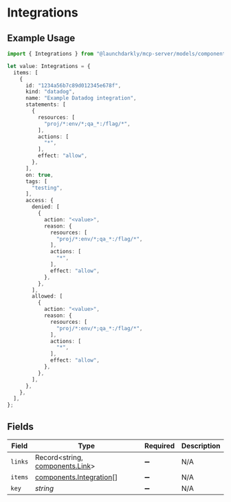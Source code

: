 # Integrations

## Example Usage

```typescript
import { Integrations } from "@launchdarkly/mcp-server/models/components";

let value: Integrations = {
  items: [
    {
      id: "1234a56b7c89d012345e678f",
      kind: "datadog",
      name: "Example Datadog integration",
      statements: [
        {
          resources: [
            "proj/*:env/*;qa_*:/flag/*",
          ],
          actions: [
            "*",
          ],
          effect: "allow",
        },
      ],
      on: true,
      tags: [
        "testing",
      ],
      access: {
        denied: [
          {
            action: "<value>",
            reason: {
              resources: [
                "proj/*:env/*;qa_*:/flag/*",
              ],
              actions: [
                "*",
              ],
              effect: "allow",
            },
          },
        ],
        allowed: [
          {
            action: "<value>",
            reason: {
              resources: [
                "proj/*:env/*;qa_*:/flag/*",
              ],
              actions: [
                "*",
              ],
              effect: "allow",
            },
          },
        ],
      },
    },
  ],
};
```

## Fields

| Field                                                              | Type                                                               | Required                                                           | Description                                                        |
| ------------------------------------------------------------------ | ------------------------------------------------------------------ | ------------------------------------------------------------------ | ------------------------------------------------------------------ |
| `links`                                                            | Record<string, [components.Link](../../models/components/link.md)> | :heavy_minus_sign:                                                 | N/A                                                                |
| `items`                                                            | [components.Integration](../../models/components/integration.md)[] | :heavy_minus_sign:                                                 | N/A                                                                |
| `key`                                                              | *string*                                                           | :heavy_minus_sign:                                                 | N/A                                                                |